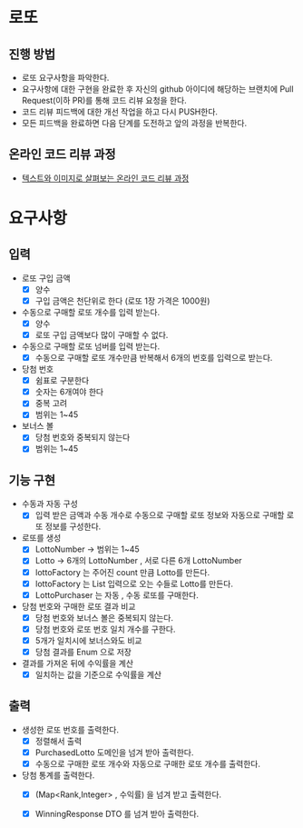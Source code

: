 # 로또

## 진행 방법

* 로또 요구사항을 파악한다.
* 요구사항에 대한 구현을 완료한 후 자신의 github 아이디에 해당하는 브랜치에 Pull Request(이하 PR)를 통해 코드 리뷰 요청을 한다.
* 코드 리뷰 피드백에 대한 개선 작업을 하고 다시 PUSH한다.
* 모든 피드백을 완료하면 다음 단계를 도전하고 앞의 과정을 반복한다.

## 온라인 코드 리뷰 과정

* [텍스트와 이미지로 살펴보는 온라인 코드 리뷰 과정](https://github.com/next-step/nextstep-docs/tree/master/codereview)

# 요구사항

## 입력

- 로또 구입 금액
    - [X] 양수
    - [X] 구입 금액은 천단위로 한다 (로또 1장 가격은 1000원)
- 수동으로 구매할 로또 개수를 입력 받는다.
    - [X] 양수
    - [X] 로또 구입 금액보다 많이 구매할 수 없다.
- 수동으로 구매할 로또 넘버를 입력 받는다.
    - [X] 수동으로 구매할 로또 개수만큼 반복해서 6개의 번호를 입력으로 받는다.
- 당첨 번호
    - [X] 쉼표로 구분한다
    - [X] 숫자는 6개여야 한다
    - [X] 중복 고려
    - [X] 범위는 1~45
- 보너스 볼
    - [X] 당첨 번호와 중복되지 않는다
    - [X] 범위는 1~45

## 기능 구현

- 수동과 자동 구성
    - [x] 입력 받은 금액과 수동 개수로 수동으로 구매할 로또 정보와 자동으로 구매할 로또 정보를 구성한다.

- 로또를 생성
    - [x] LottoNumber ->  범위는 1~45
    - [x] Lotto -> 6개의 LottoNumber , 서로 다른 6개 LottoNumber
    - [x] lottoFactory 는 주어진 count 만큼 Lotto를 만든다.
    - [x] lottoFactory 는 List<Integer> 입력으로 오는 수들로 Lotto를 만든다.
    - [x] LottoPurchaser 는 자동 , 수동 로또를 구매한다.

- 당첨 번호와 구매한 로또 결과 비교
    - [X] 당첨 번호와 보너스 볼은 중복되지 않는다.
    - [X] 당첨 번호와 로또 번호 일치 개수를 구한다.
    - [X] 5개가 일치시에 보너스와도 비교
    - [X] 당첨 결과를 Enum 으로 저장

- 결과를 가져온 뒤에 수익률을 계산
    - [X] 일치하는 값을 기준으로 수익률을 계산

## 출력

- 생성한 로또 번호를 출력한다.
    - [X] 정렬해서 출력
    - [X] PurchasedLotto 도메인을 넘겨 받아 출력한다.
    - [X] 수동으로 구매한 로또 개수와 자동으로 구매한 로또 개수를 출력한다.

- 당첨 통계를 출력한다.
    - [X] (Map<Rank,Integer> , 수익률) 을 넘겨 받고 출력한다.
    - [X] WinningResponse DTO 를 넘겨 받아 출력한다.


